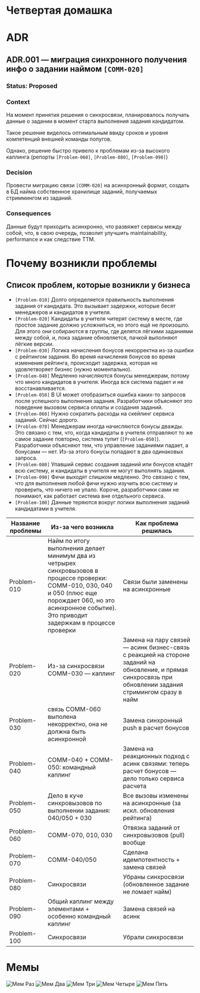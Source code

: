 # Четвертая домашка

# ADR
## ADR.001 — миграция синхронного получения инфо о задании наймом `[COMM-020]`
### Status: Proposed
### Context
На момент принятия решения о синхросвязи, планировалось получать данные о задании в момент старта выполнения задания кандидатом.

Такое решение виделось оптимальным ввиду сроков и уровня компетенций внешней команды попугов.

Однако, решение быстро привело к проблемам из-за высокого каплинга (репорты `[Problem-060]`, `[Problem-080]`, `[Problem-090]`)
### Decision
Провести миграцию связи `[COMM-020]` на асинхронный формат, создать в БД найма собственное хранилище заданий, получаемых стриммингом из заданий.
### Consequences
Данные будут приходить асинхронно, что развяжет сервисы между собой, что, в свою очередь, позволит улучшить maintainability, performance и как следствие TTM.


# Почему возникли проблемы

## Список проблем, которые возникли у бизнеса

- `[Problem-010]` Долго определяется правильность выполнения задания от кандидата. Это вызывает задержки, которые бесят менеджеров и кандидатов в учителя.
- `[Problem-020]` Кандидаты в учителя читерят систему в месте, где простое задание должно усложниться, но этого ещё не произошло. Для этого они собираются в группы, где делятся лёгкими заданиями между собой, и, пока задание обновляется, пачкой выполняют лёгкие версии.
- `[Problem-030]` Логика начисления бонусов некорректна из-за ошибки с рейтингом задания. Во время начисления бонусов во время изменения рейтинга, происходит задержка, которая не удовлетворяет бизнес (нужно моментально).
- `[Problem-040]` Медленно начисляются бонусы менеджерам, потому что много кандидатов в учителя. Иногда вся система падает и не восстанавливается.
- `[Problem-050]` В UI может отобразиться ошибка каких-то запросов после успешного выполнения задания. Разработчики объясняют это поведение вызовом сервиса оплаты и создания заданий.
- `[Problem-060]` Нужно сократить расходы на скейлинг сервиса заданий. Сейчас дорого.
- `[Problem-070]` Менеджерам иногда начисляются бонусы дважды. Это связано с тем, что, когда кандидаты в учителя отправляют то же самое задание повторно, система тупит (`[Problem-050]`). Разработчики объясняют тем, что управление заданиями падает, а бонусами — нет. Из-за этого бонусы попадают в два одинаковых запроса.
- `[Problem-080]` Упавший сервис создания заданий или бонусов кладёт всю систему, и кандидаты в учителя не могут выполнять задания.
- `[Problem-090]` Фичи выходят слишком медленно. Это связано с тем, что для выполнения любой фичи нужно изучить всю систему и проверить, что ничего не упало. Короче, разработчики сами не понимают, как работает система вне отдельного сервиса.
- `[Problem-100]` Данные теряются вокруг логики выполнения заданий кандидатами в учителя.


| Название проблемы | Из-за чего возникла                                                                                                                                                                                                  | Как проблема решилась                                                                                                                                       |
| ----------------- | -------------------------------------------------------------------------------------------------------------------------------------------------------------------------------------------------------------------- | ----------------------------------------------------------------------------------------------------------------------------------------------------------- |
| Problem-010       | Найм по итогу выполнения делает минимум два из четрырех синхровызовов в процессе проверки: COMM-010, 030, 040 и 050 (плюс еще порождает 060, но это асинхронное событие). Это приводит задержкам в процессе проверки | Связи были заменены на асинхронные                                                                                                                          |
| Problem-020       | Из-за синхросвязи COMM-030 — каплинг                                                                                                                                                                                 | Замена на пару связей — асинк бизнес-связь с реакцией на стороне заданий на обновление, и прямая синхросвязь при обновлении задания стримингом сразу в найм |
| Problem-030       | связь COMM-060 выполена некорректно, она не должна быть асинхронной                                                                                                                                                  | Замена синхронный push в расчет бонусов                                                                                                                     |
| Problem-040       | COMM-040 + COMM-050: командный каплинг                                                                                                                                                                               | Замена на реакционных подход с асинк связями: теперь расчет бонусов — дело только сервиса расчета                                                           |
| Problem-050       | Дело в куче синхровызовов по выполнении задания: 040/050 + 030                                                                                                                                                       | Все вызовы изменены на асинхронные (за искл. обновления рейтинга)                                                                                           |
| Problem-060       | COMM-070, 010, 030                                                                                                                                                                                                   | Отвязка заданий от синхровызовов (pull) вообще                                                                                                              |
| Problem-070       | COMM-040/050                                                                                                                                                                                                         | Сделана идемпотентность + замена связей                                                                                                                     |
| Problem-080       | Синхросвязи                                                                                                                                                                                                          | Убраны синхросвязи (обновленное задание не ломает найм)                                                                                                     |
| Problem-090       | Общий каплинг между элементами + особенно командный каплинг                                                                                                                                                          | Замена связей на асинк                                                                                                                                      |
| Problem-100       | Синхросвязи                                                                                                                                                                                                          | Убрали синхросвязи                                                                                                                                          |

# Мемы

![Мем Раз](memes/meme1.png)
![Мем Два](memes/meme2.png)
![Мем Три](memes/meme3.png)
![Мем Четыре](memes/meme4.png)
![Мем Пять](memes/meme5.png)

